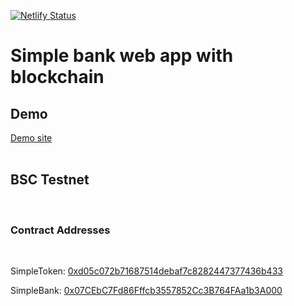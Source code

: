 [![Netlify Status](https://api.netlify.com/api/v1/badges/9261ca41-186a-4676-bccd-6f834fcafb4f/deploy-status)](https://app.netlify.com/sites/simple-bank-web-app-with-blockchain/deploys)

# Simple bank web app with blockchain

## Demo

[Demo site](https://simple-bank-web-app-with-blockchain.netlify.app/)
<br><br>

## BSC Testnet

<br>

### Contract Addresses

<br>

SimpleToken: [0xd05c072b71687514debaf7c8282447377436b433](https://testnet.bscscan.com/address/0xd05c072b71687514debaf7c8282447377436b433)

SimpleBank: [0x07CEbC7Fd86Fffcb3557852Cc3B764FAa1b3A000](https://testnet.bscscan.com/address/0x07CEbC7Fd86Fffcb3557852Cc3B764FAa1b3A000)
